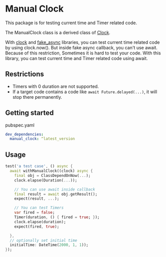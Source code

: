 
# Manual Clock

This package is for testing current time and Timer related code.

The ManualClock class is a derived class of [Clock](https://pub.dev/documentation/clock/latest/clock/Clock-class.html).

With
[clock](https://pub.dev/packages/clock) and
[fake_async](https://pub.dev/packages/fake_async) libraries,
you can test current time related code by using clock.now().
But inside fake async callback, you can't use await.
Because of this restriction, Sometimes it is hard to test your code.
With this library, you can test current time and Timer related code using await.

## Restrictions

* Timers with 0 duration are not supported.
* If a target code contains a code like `await Future.delayed(...)`, it will stop there permanently.

## Getting started

pubspec.yaml

```yaml
dev_dependencies:
  manual_clock: ^latest_version
```

## Usage

```dart
test('a test case', () async {
  await withManualClock((clock) async {
    final obj = ClassDependOnNow(...);
    clock.elapse(Duration(...));

    // You can use await inside callback
    final result = await obj.getResult();
    expect(result, ...);

    // You can test Timers
    var fired = false;
    Timer(duration, () { fired = true; });
    clock.elapse(duration);
    expect(fired, true);

  },
  // optionally set initial time
  initialTime: DateTime(2000, 1, 1));
});
```
